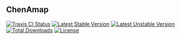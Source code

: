 ## ChenAmap

[![Travis CI Status](https://api.travis-ci.org/chenmobuys/amap.svg)](https://travis-ci.org/github/chenmobuys/amap)
[![Latest Stable Version](https://poser.pugx.org/chen/amap/v/stable.svg)](https://packagist.org/packages/chen/amap) 
[![Latest Unstable Version](https://poser.pugx.org/chen/amap/v/unstable.svg)](https://packagist.org/packages/chen/amap)
[![Total Downloads](https://poser.pugx.org/chen/amap/downloads)](https://packagist.org/packages/chen/amap) 
[![License](https://poser.pugx.org/chen/amap/license)](https://packagist.org/packages/chen/amap) 
